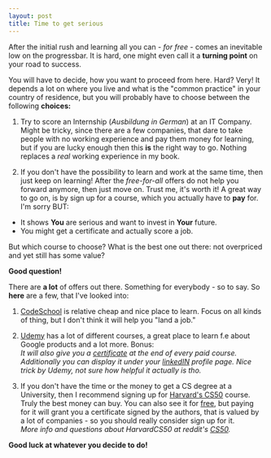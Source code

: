 ```yaml
---
layout: post
title: Time to get serious
---
```


After the initial rush and learning all you can - _for free_ - comes an inevitable low on the progressbar. It is hard, one might even call it a **turning point** on your road to success.

You will have to decide, how you want to proceed from here. Hard? Very! It depends a lot on where you live and what is the "common practice" in your country of residence, but you will probably have to choose between the following **choices:**

  1. Try to score an Internship (_Ausbildung in German_) at an IT Company. Might be tricky, since there are a few companies, that dare to take people with no working experience and pay them money for learning, 
  but if you are lucky enough then this **is** the right way to go. Nothing replaces a _real_ working experience in my book.
                                                
  2. If you don't have the possibility to learn and work at the same time, then just keep on learning! After the _free-for-all_ offers do not help you forward anymore, then just move on. Trust me, it's worth it! A great way to go on, is by sign up for a course, which you actually have to **pay** for. I'm sorry BUT: 
   *  It shows **You** are serious and want to invest in **Your** future.
   *  You might get a certificate and actually score a job.
                                              
                                                
But which course to choose? What is the best one out there: not overpriced and yet still has some value?                                  

**Good question!** 

There are **a lot** of offers out there. Something for everybody - so to say. So **here** are a few, that I've looked into:

 1. [CodeSchool](https://www.codeschool.com/paths) is relative cheap
and nice place to learn. Focus on all kinds of thing, but I don't think it will
help you "land a job."

 2. [Udemy](https://www.udemy.com/courses/) has a lot of different courses, a great place to learn f.e about Google products and a lot more. Bonus: <br> _It will also give you a [certificate](https://i.embed.ly/1/image?url=http%3A%2F%2Fcontent.screencast.com%2Fusers%2FGKlig%2Ffolders%2FJing%2Fmedia%2Fe63cc74a-b053-4fb8-9f1e-1704dea50594%2F00000231.png&key=afea23f29e5a4f63bd166897e3dc72df) at the end of every paid course. Additionally you can display it under your [linkedIN](https://blog.udemy.com/udemy-linkedin-add-to-profile-for-certifications/) profile page. Nice trick by Udemy, not sure how helpful it actually is tho._
 
 3. If you don't have the time or the money to get a CS degree at a University, then I recommend signing up for [Harvard's CS50](https://cs50.harvard.edu/) course. Truly the best money can buy. You can also see it for [free](https://www.edx.org/course/introduction-computer-science-harvardx-cs50x#.VQAswqKfuPV), but paying for it will grant you a certificate signed by the authors, that is valued by a lot of companies - so you should really consider sign up for it. <br> _More info and questions about HarvardCS50 at reddit's [CS50](http://www.reddit.com/r/cs50/)._

**Good luck at whatever you decide to do!**
